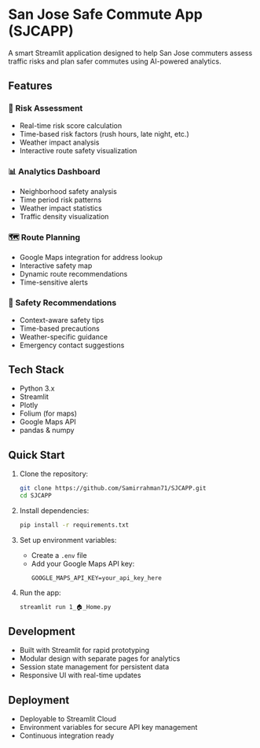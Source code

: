 # San Jose Safe Commute App (SJCAPP)

A smart Streamlit application designed to help San Jose commuters assess traffic risks and plan safer commutes using AI-powered analytics.

## Features

### 🎯 Risk Assessment
- Real-time risk score calculation
- Time-based risk factors (rush hours, late night, etc.)
- Weather impact analysis
- Interactive route safety visualization

### 📊 Analytics Dashboard
- Neighborhood safety analysis
- Time period risk patterns
- Weather impact statistics
- Traffic density visualization

### 🗺️ Route Planning
- Google Maps integration for address lookup
- Interactive safety map
- Dynamic route recommendations
- Time-sensitive alerts

### 🔔 Safety Recommendations
- Context-aware safety tips
- Time-based precautions
- Weather-specific guidance
- Emergency contact suggestions

## Tech Stack
- Python 3.x
- Streamlit
- Plotly
- Folium (for maps)
- Google Maps API
- pandas & numpy

## Quick Start
1. Clone the repository:
   ```bash
   git clone https://github.com/Samirrahman71/SJCAPP.git
   cd SJCAPP
   ```

2. Install dependencies:
   ```bash
   pip install -r requirements.txt
   ```

3. Set up environment variables:
   - Create a `.env` file
   - Add your Google Maps API key:
     ```
     GOOGLE_MAPS_API_KEY=your_api_key_here
     ```

4. Run the app:
   ```bash
   streamlit run 1_🏠_Home.py
   ```

## Development
- Built with Streamlit for rapid prototyping
- Modular design with separate pages for analytics
- Session state management for persistent data
- Responsive UI with real-time updates

## Deployment
- Deployable to Streamlit Cloud
- Environment variables for secure API key management
- Continuous integration ready
